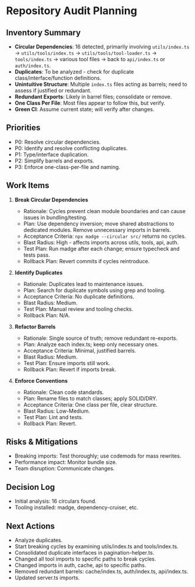# Repository Audit Planning

## Inventory Summary

- **Circular Dependencies**: 16 detected, primarily involving `utils/index.ts` -> `utils/tools/index.ts` -> `utils/tools/tool-loader.ts` -> `tools/index.ts` -> various tool files -> back to `api/index.ts` or `auth/index.ts`.
- **Duplicates**: To be analyzed - check for duplicate class/interface/function definitions.
- **Unintuitive Structure**: Multiple `index.ts` files acting as barrels; need to assess if justified or redundant.
- **Redundant Exports**: Likely in barrel files; consolidate or remove.
- **One Class Per File**: Most files appear to follow this, but verify.
- **Green CI**: Assume current state; will verify after changes.

## Priorities

- P0: Resolve circular dependencies.
- P0: Identify and resolve conflicting duplicates.
- P1: Type/interface duplication.
- P2: Simplify barrels and exports.
- P3: Enforce one-class-per-file and naming.

## Work Items

1. **Break Circular Dependencies**
   - Rationale: Cycles prevent clean module boundaries and can cause issues in bundling/testing.
   - Plan: Use dependency inversion; move shared abstractions to dedicated modules. Remove unnecessary imports in barrels.
   - Acceptance Criteria: `npx madge --circular src/` returns no cycles.
   - Blast Radius: High - affects imports across utils, tools, api, auth.
   - Test Plan: Run madge after each change; ensure typecheck and tests pass.
   - Rollback Plan: Revert commits if cycles reintroduce.

2. **Identify Duplicates**
   - Rationale: Duplicates lead to maintenance issues.
   - Plan: Search for duplicate symbols using grep and tooling.
   - Acceptance Criteria: No duplicate definitions.
   - Blast Radius: Medium.
   - Test Plan: Manual review and tooling checks.
   - Rollback Plan: N/A.

3. **Refactor Barrels**
   - Rationale: Single source of truth; remove redundant re-exports.
   - Plan: Analyze each index.ts; keep only necessary ones.
   - Acceptance Criteria: Minimal, justified barrels.
   - Blast Radius: Medium.
   - Test Plan: Ensure imports still work.
   - Rollback Plan: Revert if imports break.

4. **Enforce Conventions**
   - Rationale: Clean code standards.
   - Plan: Rename files to match classes; apply SOLID/DRY.
   - Acceptance Criteria: One class per file, clear structure.
   - Blast Radius: Low-Medium.
   - Test Plan: Lint and tests.
   - Rollback Plan: Revert.

## Risks & Mitigations

- Breaking imports: Test thoroughly; use codemods for mass rewrites.
- Performance impact: Monitor bundle size.
- Team disruption: Communicate changes.

## Decision Log

- Initial analysis: 16 circulars found.
- Tooling installed: madge, dependency-cruiser, etc.

## Next Actions

- Analyze duplicates.
- Start breaking cycles by examining utils/index.ts and tools/index.ts.
- Consolidated duplicate interfaces in pagination-helper.ts.
- Changed all tool imports to specific paths to break cycles.
- Changed imports in auth, cache, api to specific paths.
- Removed redundant barrels: cache/index.ts, auth/index.ts, api/index.ts.
- Updated server.ts imports.